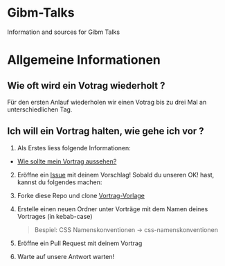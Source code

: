 # Gibm-Talks
Information and sources for Gibm Talks

# Allgemeine Informationen

## Wie oft wird ein Votrag wiederholt ?

Für den ersten Anlauf wiederholen wir einen Votrag bis zu drei Mal an unterschiedlichen Tag.

## Ich will ein Vortrag halten, wie gehe ich vor ?

1. Als Erstes liess folgende Informationen:
- [Wie sollte mein Vortrag aussehen?](./informationen/anforderungen.md)

2. Eröffne ein [Issue](https://github.com/GianlucaFrongia/Gibm-Talks/issues) mit deinem Vorschlag!
Sobald du unseren OK! hast, kannst du folgendes machen:

3. Forke diese Repo und clone [Vortrag-Vorlage](./vorlagen/vortrag-vorlage.md)

4. Erstelle einen neuen Ordner unter Vorträge mit dem Namen deines Vortrages (in kebab-case)
   > Bespiel: CSS Namenskonventionen -> css-namenskonventionen

5. Eröffne ein Pull Request mit deinem Vortrag

6. Warte auf unsere Antwort warten!
